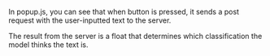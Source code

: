 In popup.js, you can see that when button is pressed, it sends a post request with the user-inputted text to the server.

The result from the server is a float that determines which classification the model thinks the text is.
